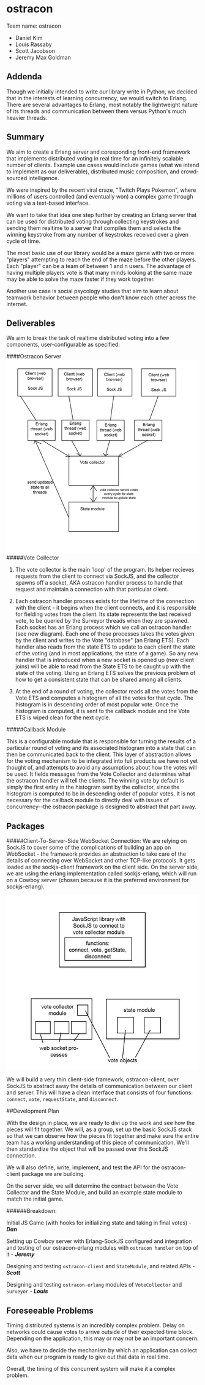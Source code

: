 ostracon
========

Team name: ostracon
- Daniel Kim
- Louis Rassaby
- Scott Jacobson
- Jeremy Max Goldman

## Addenda

Though we initially intended to write our library write in Python, we decided 
that in the interests of learning concurrency, we would switch to Erlang. There
are several advantages to Erlang, most notably the lightweight nature of its 
threads and communication between them versus Python's much heavier threads. 

## Summary

We aim to create a Erlang server and coresponding front-end framework that implements distributed voting in real time for an infinitely scalable number of clients. Example use cases would include games (what we intend to implement as our deliverable), distributed music composition, and crowd-sourced intelligence. 


We were inspired by the recent viral craze, "Twitch Plays Pokemon", where millions of users controlled (and eventually won) a complex game through voting via a 
text-based interface. 

We want to take that idea one step further by creating an Erlang server that
can be used for distributed voting through collecting keystrokes and sending 
them realtime to a server that compiles them and selects the winning keystroke
from any number of keystrokes received over a given cycle of time.

The most basic use of our library would be a maze game with two or more 
"players" attempting to reach the end of the maze before the other players. Each 
"player" can be a team of between 1 and n users. The advantage of having 
multiple players vote is that many minds looking at the same maze may be able to
solve the maze faster if they work together. 

Another use case is social psycology studies that aim to learn about teamwork
behavior between people who don't know each other across the internet.

## Deliverables

We aim to break the task of realtime distributed voting into a few components, user-configurable as specified:

####Ostracon Server
![Stack Diagram](stackdiagram.jpg)
#####Vote Collector

1. The vote collector is the main 'loop' of the program. Its helper recieves requests from the client to connect via SockJS, and the collector spawns off a socket, AKA ostracon handler process to handle that request and maintain a connection with that particular client. 

2. Each ostracon handler process exists for the lifetime of the connection with the client - it begins when the client connects, and it is responsible for fielding votes from the client. Its state represents the last received vote, to be queried by the Surveyor threads when they are spawned. Each socket has an Erlang process
which we call an ostracon handler (see new diagram). Each one of these processes takes the votes given by the client and writes to the Vote "database" (an Erlang
ETS). Each handler also reads from the state ETS to update to each client the state of the voting (and in most applications, the state of a game). So any new handler that is introduced when a new socket is opened up (new client joins) will be able to read from the State ETS to be caught up with the state of the voting.
Using an Erlang ETS solves the previous problem of how to get a consistent state  that can be shared among all clients. 
3. At the end of a round of voting, the collector reads all the votes from the Vote ETS and computes a histogram of all the votes for that cycle. The histogram is in descending order of most popular vote. Once the histogram is computed, it is sent to the callback module and the Vote ETS is wiped clean for the next cycle. 

#####Callback Module

This is a configurable module that is responsible for turning the results of a particular round of voting and its associated histogram into a state that can then be communicated back to the client. This layer of abstraction allows for the voting mechanism to be integrated into full products we have not yet thought of, and attempts to avoid any assumptions about how the votes will be used. It fields messages from the Vote Collector and determines what the ostracon handler will tell the clients. The winning vote by default is simply the first entry in the histogram sent by the collector, since the histogram is computed to be in descending order of popular votes. It is not necessary for the callback module to directly deal with issues of concurrency--the ostracon package is designed to abstract that part away. 


## Packages

#####Client-To-Server-Side WebSocket Connection:
We are relying on SockJS to cover some of the complications of building an app on WebSocket - the framework provides an abstraction to take care of the details of connecting over WebSocket and other TCP-like protocols. It gets loaded as the sockjs-client framework on the client side. On the server side, we are using the erlang implementation called sockjs-erlang, which will run on a Cowboy server (chosen because it is the preferred environment for sockjs-erlang).

![Packages Diagram](packagesdiagram.jpg)

We will build a very thin client-side framework, ostracon-client, over SockJS to abstract away the details of communication between our client and server. This will have a clean interface that consists of four functions: `connect`, `vote`, `requestState`, and `disconnect`.

##Development Plan

With the design in place, we are ready to divi up the work and see how the pieces will fit together. We will, as a group, set up the basic SockJS stack so that we can observe how the pieces fit together and make sure the entire team has a working understanding of this piece of communication. We'll then standardize the object that will be passed over this SockJS connection.

We will also define, write, implement, and test the API for the ostracon-client package we are building.

On the server side, we will determine the contract between the Vote Collector and the State Module, and build an example state module to match the initial game. 

######Breakdown:

Initial JS Game (with hooks for initializing state and taking in final votes) - ***Dan***

Setting up Cowboy server with Erlang-SockJS configured and integration and testing of our ostracon-erlang modules with `ostracon handler` on top of it - ***Jeremy***

Designing and testing `ostracon-client` and `StateModule`, and related APIs - ***Scott***

Designing and testing `ostracon-erlang` modules of `VoteCollector` and `Surveyor` - ***Louis***


## Foreseeable Problems

Timing distributed systems is an incredibly complex problem. Delay on networks 
could cause votes to arrive outside of their expected time block. Depending on 
the application, this may or may not be an important concern.

Also, we have to decide the mechanism by which an application can collect data
when our program is ready to give out that data in real time. 

Overall, the timing of this concurrent system will make it a complex problem.
